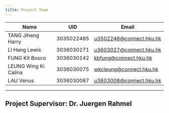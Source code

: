 ```yaml
---
title: Project Team
---
```

| Name                 | UID        |Email                  |
|----------------------|------------|-----------------------|
| TANG Jiheng Harry    | 3035022485 |u3502248@connect.hku.hk|
| LI Hang Lewis        | 3036030271 |u3603027@connect.hku.hk|
| FUNG Kit Bosco       | 3036030142 |kbfung@connect.hku.hk  |
| LEUNG Wing Ki Calina | 3036030075 |wkcleung@connect.hku.hk|
| LAU Venus            | 3036030087 |u3603008@connect.hku.hk|

---
Project Supervisor: Dr. Juergen Rahmel
---


